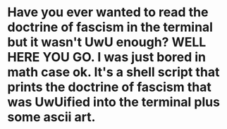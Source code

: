 # Have you ever wanted to read the doctrine of fascism in the terminal but it wasn't UwU enough? WELL HERE YOU GO. I was just bored in math case ok. It's a shell script that prints the doctrine of fascism that was UwUified into the terminal plus some ascii art.
